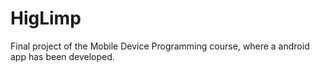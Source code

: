 # HigLimp
Final project of the Mobile Device Programming course, where a android app has been developed.
